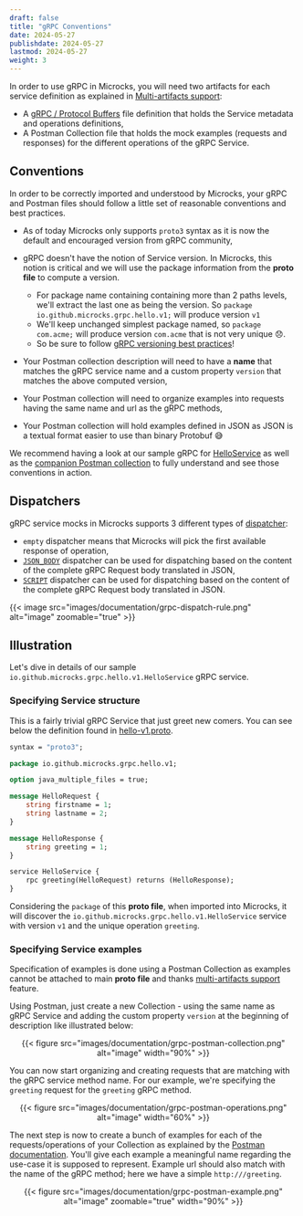 ```yaml
---
draft: false
title: "gRPC Conventions"
date: 2024-05-27
publishdate: 2024-05-27
lastmod: 2024-05-27
weight: 3
---
```


In order to use gRPC in Microcks, you will need two artifacts for each service definition as explained in [Multi-artifacts support](/documentation/explanations/multi-artifacts):

* A [gRPC / Protocol Buffers]((https://grpc.io/docs/what-is-grpc/introduction/)) file definition that holds the Service metadata and operations definitions,
* A Postman Collection file that holds the mock examples (requests and responses) for the different operations of the gRPC Service.

## Conventions

In order to be correctly imported and understood by Microcks, your gRPC and Postman files should follow a little set of reasonable conventions and best practices.

* As of today Microcks only supports `proto3` syntax as it is now the default and encouraged version from gRPC community,
* gRPC doesn't have the notion of Service version. In Microcks, this notion is critical and we will use the package information from the **proto file** to compute a version.

    * For package name containing containing more than 2 paths levels, we'll extract the last one as being the version. So `package io.github.microcks.grpc.hello.v1;` will produce version `v1`
    * We'll keep unchanged simplest package named, so `package com.acme;` will produce version `com.acme` that is not very unique 😞.
    * So be sure to follow [gRPC versioning best practices](https://docs.microsoft.com/en-us/aspnet/core/grpc/versioning?view=aspnetcore-5.0#version-number-services)!

* Your Postman collection description will need to have a **name** that matches the gRPC service name and a custom property `version` that matches the above computed version,
* Your Postman collection will need to organize examples into requests having the same name and url as the gRPC methods,
* Your Postman collection will hold examples defined in JSON as JSON is a textual format easier to use than binary Protobuf 😅

We recommend having a look at our sample gRPC for [HelloService](https://raw.githubusercontent.com/microcks/microcks/master/samples/hello-v1.proto) as well as the [companion Postman collection](https://raw.githubusercontent.com/microcks/microcks/master/samples/HelloService.postman.json) to fully understand and see those conventions in action.


## Dispatchers

gRPC service mocks in Microcks supports 3 different types of [dispatcher](/documentation/explanations/dispatching):

* `empty` dispatcher means that Microcks will pick the first available response of operation,
* [`JSON_BODY`](/documentation/explanations/dispatching/#json-body-dispatcher) dispatcher can be used for dispatching based on the content of the complete gRPC Request body translated in JSON,
* [`SCRIPT`](/documentation/explanations/dispatching/#script-dispatcher) dispatcher can be used for dispatching based on the content of the complete gRPC Request body translated in JSON.


{{< image src="images/documentation/grpc-dispatch-rule.png" alt="image" zoomable="true" >}}


## Illustration

Let's dive in details of our sample `io.github.microcks.grpc.hello.v1.HelloService` gRPC service.

### Specifying Service structure

This is a fairly trivial gRPC Service that just greet new comers. You can see below the definition found in [hello-v1.proto](https://raw.githubusercontent.com/microcks/microcks/master/samples/hello-v1.proto).

```proto
syntax = "proto3";

package io.github.microcks.grpc.hello.v1;

option java_multiple_files = true;

message HelloRequest {
    string firstname = 1;
    string lastname = 2;
}

message HelloResponse {
    string greeting = 1;
}

service HelloService {
    rpc greeting(HelloRequest) returns (HelloResponse);
}
```

Considering the `package` of this **proto file**, when imported into Microcks, it will discover the `io.github.microcks.grpc.hello.v1.HelloService` service with version `v1` and the unique operation `greeting`.

### Specifying Service examples

Specification of examples is done using a Postman Collection as examples cannot be attached to main **proto file** and thanks [multi-artifacts support](/documentation/explanations/multi-artifacts) feature.

Using Postman, just create a new Collection - using the same name as gRPC Service and adding the custom property `version` at the beginning of description like illustrated below:

<div align="center">
{{< figure src="images/documentation/grpc-postman-collection.png" alt="image" width="90%" >}}
</div>

You can now start organizing and creating requests that are matching with the gRPC service method name. For our example, we're specifying the `greeting` request for the `greeting` gRPC method.

<div align="center">
{{< figure src="images/documentation/grpc-postman-operations.png" alt="image" width="60%" >}}
</div>

The next step is now to create a bunch of examples for each of the requests/operations of your Collection as explained by the [Postman documentation](https://learning.postman.com/docs/sending-requests/response-data/examples/). You'll give each example a meaningful name regarding the use-case it is supposed to represent. Example url should also match with the name of the gRPC method; here we have a simple `http:///greeting`.

<div align="center">
{{< figure src="images/documentation/grpc-postman-example.png" alt="image" zoomable="true" width="90%"  >}}
</div>
